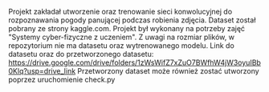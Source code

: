 Projekt zakładał utworzenie oraz trenowanie sieci konwolucyjnej do rozpoznawania pogody panującej podczas robienia zdjęcia. Dataset został pobrany ze strony kaggle.com. Projekt był wykonany na potrzeby zajęć "Systemy cyber-fizyczne z uczeniem".
Z uwagi na rozmiar plików, w repozytorium nie ma datasetu oraz wytrenowanego modelu.
Link do datasetu oraz do przetworzonego datasetu: https://drive.google.com/drive/folders/1zWsWifZ7xZuO7BWfhW4jW3oyuIBb0Klq?usp=drive_link
Przetworzony dataset może również zostać utworzony poprzez uruchomienie check.py

